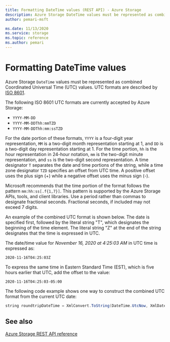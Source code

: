 ```yaml
---
title: Formatting DateTime values (REST API) - Azure Storage
description: Azure Storage DateTime values must be represented as combined Coordinated Universal Time (UTC) values.
author: pemari-msft

ms.date: 11/13/2020
ms.service: storage
ms.topic: reference
ms.author: pemari
---
```


# Formatting DateTime values

Azure Storage `DateTime` values must be represented as combined Coordinated Universal Time (UTC) values. UTC formats are described by [ISO 8601](https://go.microsoft.com/fwlink/?LinkId=156016).

The following ISO 8601 UTC formats are currently accepted by Azure Storage:  
  
- `YYYY-MM-DD`  
- `YYYY-MM-DDThh:mmTZD`  
- `YYYY-MM-DDThh:mm:ssTZD`  
  
For the date portion of these formats, `YYYY` is a four-digit year representation, `MM` is a two-digit month representation starting at 1, and `DD` is a two-digit day representation starting at 1. For the time portion, `hh` is the hour representation in 24-hour notation, `mm` is the two-digit minute representation, and `ss` is the two-digit second representation. A time designator `T` separates the date and time portions of the string, while a time zone designator `TZD` specifies an offset from UTC time. A positive offset uses the plus sign (+) while a negative offset uses the minus sign (-).

Microsoft recommends that the time portion of the format follows the pattern `mm:hh:ss[.f{1,7}]`. This pattern is supported by the Azure Storage APIs, tools, and client libraries. Use a period rather than commas to designate fractional seconds. Fractional seconds, if included may not exceed 7 digits.

An example of the combined UTC format is shown below. The date is specified first, followed by the literal string "T", which designates the beginning of the time element. The literal string "Z" at the end of the string designates that the time is expressed in UTC.

The date/time value for *November 16, 2020 at 4:25:03 AM* in UTC time is expressed as:

`2020-11-16T04:25:03Z`
  
To express the same time in Eastern Standard Time (EST), which is five hours earlier that UTC, add the offset to the value:

`2020-11-16T04:25:03-05:00`

The following code example shows one way to construct the combined UTC format from the current UTC date:  
  
```csharp
string roundtripDateTime = XmlConvert.ToString(DateTime.UtcNow, XmlDateTimeSerializationMode.RoundtripKind);  
```  

## See also

[Azure Storage REST API reference](Azure-Storage-Services-REST-API-Reference.md)